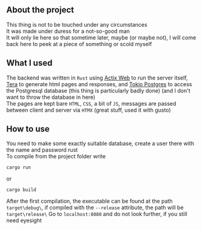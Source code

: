 ## About the project
This thing is not to be touched under any circumstances <br>
It was made under duress for a not-so-good man <br>
It will only lie here so that sometime later, maybe (or maybe not), I will come back here to peek at a piece of something or scold myself

## What I used
The backend was written in `Rust` using [Actix Web](https://actix.rs) to run the server itself, [Tera](https://keats.github.io/tera/) to generate html pages and responses, and [Tokio Postgres](https://docs.rs/tokio-postgres/latest/tokio_postgres/#) to access the Postgresql database (this thing is particularly badly done) (and I don't want to throw the database in here) <br>
The pages are kept bare `HTML`, `CSS`, a bit of `JS`, messages are passed between client and server via `HTMX` (great stuff, used it with gusto)

## How to use
You need to make some exactly suitable database, create a user there with the name and password rust <br>
To compile from the project folder write
```
cargo run
```
or
```
cargo build
```
After the first compilation, the executable can be found at the path `target\debug\`, if compiled with the `--release` attribute, the path will be `target\release\`
Go to `localhost:8080` and do not look further, if you still need eyesight <br>
